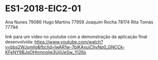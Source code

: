 # ES1-2018-EIC2-01

Ana Nunes 79086
Hugo Martins 77959
Joaquim Rocha 78174
Rita Tomás 77794

link para um vídeo no youtube com a demonstração da aplicação final desenvolvida:
https://www.youtube.com/watch?v=bbs2WJsmilg&fbclid=IwAR1w-7blKAxuiChvNp0_GNCCk-KFeNY9BJqOHtrmnolje3UjiUeSw_Yl26s


